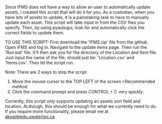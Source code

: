 Since IFMS does not have a way to allow an user to automatically update assets, I created this script that will do it for you.
As a custodian, when you have lots of assets to update, it is a painstaking task to have to manually update each asset.
This script will take input in from the CSV files you specify. Then, by using pyautogui, look for and automatically click the correct fields to update them.

TO USE THIS SCRIPT:
First download the 'IFMS.zip' file from the github.
Open IFMS and log in.
Navigate to the update items page.
Then  run the 'Run.bat' file.
It'll then ask you for the directory of the Location and Item file. Just input the name of the file, should just be: 'Location.csv' and 'Items.csv'.
Then let the script run.

Note: There are 2 ways to stop the script.
  1. Move the mouse cursor to the TOP LEFT of the screen <Recommended method
  2. Click the command prompt and press CONTROL + C very quickly.

Currently, this script only supports updating an assets sort field and location. ALthough, this should be enough for what we currently need to do.
If you require more functionality, please email me at akpai@edu.uwaterloo.ca
